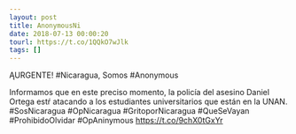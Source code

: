 ```yaml
---
layout: post
title: AnonymousNi
date: 2018-07-13 00:00:20
tourl: https://t.co/1QQkO7wJlk
tags: []
---
```

ĄURGENTE! #Nicaragua, Somos #Anonymous

Informamos que en este preciso momento, la policía del asesino Daniel Ortega estŕ atacando a los estudiantes universitarios que están en la UNAN. 
#SosNicaragua #OpNicaragua #GritoporNicaragua #QueSeVayan #ProhibidoOlvidar #OpAninymous https://t.co/9chX0tGxYr